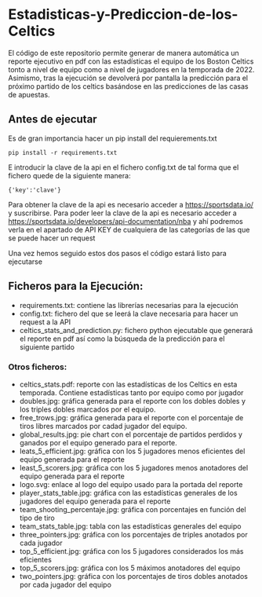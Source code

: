 # Estadisticas-y-Prediccion-de-los-Celtics

El código de este repositorio permite generar de manera automática
un reporte ejecutivo en pdf con las estadísticas el equipo de los
Boston Celtics tonto a nivel de equipo como a nivel de jugadores
en la temporada de 2022. Asimismo, tras la ejecución se devolverá por
pantalla la predicción para el próximo partido de los celtics basándose
en las predicciones de las casas de apuestas.

## Antes de ejecutar

Es de gran importancia hacer un pip install del requierements.txt

```
pip install -r requirements.txt
```

E introducir la clave de la api en el fichero config.txt de tal forma que
el fichero quede de la siguiente manera:

```
{'key':'clave'}
```

Para obtener la clave de la api es necesario acceder a https://sportsdata.io/
y suscribirse. Para poder leer la clave de la api es necesario acceder a
https://sportsdata.io/developers/api-documentation/nba y ahí podremos verla
en el apartado de API KEY de cualquiera de las categorías de las que se
puede hacer un request

Una vez hemos seguido estos dos pasos el código estará listo para ejecutarse


## Ficheros para la Ejecución:

- requirements.txt: contiene las librerías necesarias para la ejecución
- config.txt: fichero del que se leerá la clave necesaria para hacer un request a la API
- celtics_stats_and_prediction.py: fichero python ejecutable que generará el reporte
en pdf así como la búsqueda de la predicción para el siguiente partido


### Otros ficheros:
- celtics_stats.pdf: reporte con las estadísticas de los Celtics en esta temporada.
Contiene estadísticas tanto por equipo como por jugador
- doubles.jpg: gráfica generada para el reporte con los dobles dobles y los triples
dobles marcados por el equipo.
- free_trows.jpg: gráfica generada para el reporte con el porcentaje de tiros libres
marcados por cadad jugador del equipo.
- global_results.jpg: pie chart con el porcentaje de partidos perdidos y ganados por el
equipo generado para el reporte.
- leats_5_efficient.jpg: gráfica con los 5 jugadores menos eficientes del equipo generada
para el reporte
- least_5_scorers.jpg: gráfica con los 5 jugadores menos anotadores del equipo generada
para el reporte
- logo.svg: enlace al logo del equipo usado para la portada del reporte
- player_stats_table.jpg: gráfica con las estadísticas generales de los jugadores del
equipo generada para el reporte
- team_shooting_percentaje.jpg: gráfica con porcentajes en función del tipo de tiro
- team_stats_table.jpg: tabla con las estadísticas generales del equipo
- three_pointers.jpg: gráfica con los porcentajes de triples anotados por cada jugador
- top_5_efficient.jpg: gráfica con los 5 jugadores considerados los más eficientes
- top_5_scorers.jpg: gráfica con los 5 máximos anotadores del equipo
- two_pointers.jpg: gráfica con los porcentajes de tiros dobles anotados por cada jugador
del equipo
